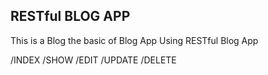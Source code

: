 ## RESTful BLOG APP

This is a Blog the basic of Blog App Using RESTful Blog App

/INDEX
/SHOW
/EDIT
/UPDATE
/DELETE